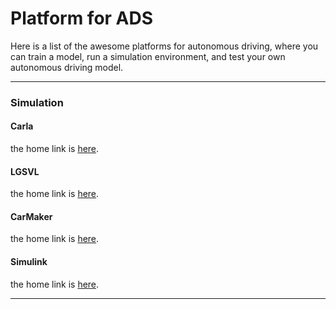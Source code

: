 # Platform for ADS

Here is a list of the awesome platforms for autonomous driving, where you can train a model, run a simulation environment, and test your own autonomous driving model.

---

### Simulation

#### Carla
the home link is [here](https://carla.org/).

#### LGSVL
the home link is [here](https://www.svlsimulator.com/).

#### CarMaker
the home link is [here](https://ipg-automotive.com/en/products-solutions/software/carmaker/).

#### Simulink
the home link is [here](https://jp.mathworks.com/products/simulink.html).




---